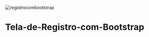 ![registrocombootstrap](https://user-images.githubusercontent.com/124325604/219532559-075df864-8a8c-4677-9005-9389388acd61.png)
# Tela-de-Registro-com-Bootstrap
